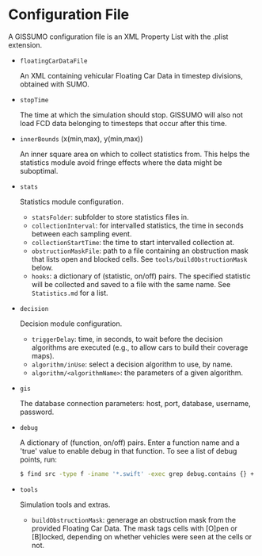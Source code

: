 Configuration File
==================
A GISSUMO configuration file is an XML Property List with the .plist extension.


* `floatingCarDataFile`

  An XML containing vehicular Floating Car Data in timestep divisions, obtained with SUMO.


* `stopTime`

  The time at which the simulation should stop. GISSUMO will also not load FCD data belonging to timesteps that occur after this time.


* `innerBounds` (x(min,max), y(min,max))

  An inner square area on which to collect statistics from. This helps the statistics module avoid fringe effects where the data might be suboptimal.


* `stats`

  Statistics module configuration.

  - `statsFolder`: subfolder to store statistics files in.
  - `collectionInterval`: for intervalled statistics, the time in seconds between each sampling event.
  - `collectionStartTime`: the time to start intervalled collection at. 
  - `obstructionMaskFile`: path to a file containing an obstruction mask that lists open and blocked cells. See `tools/buildObstructionMask` below.
  - `hooks`: a dictionary of (statistic, on/off) pairs. The specified statistic will be collected and saved to a file with the same name. See `Statistics.md` for a list.


* `decision`

  Decision module configuration.

  - `triggerDelay`: time, in seconds, to wait before the decision algorithms are executed (e.g., to allow cars to build their coverage maps).
  - `algorithm/inUse`: select a decision algorithm to use, by name.
  - `algorithm/<algorithmName>`: the parameters of a given algorithm.


* `gis`

  The database connection parameters: host, port, database, username, password.


* `debug`

  A dictionary of (function, on/off) pairs. Enter a function name and a 'true' value to enable debug in that function. To see a list of debug points, run:

  ```bash
  $ find src -type f -iname '*.swift' -exec grep debug.contains {} +
  ```


* `tools`

  Simulation tools and extras.

  - `buildObstructionMask`: generage an obstruction mask from the provided Floating Car Data. The mask tags cells with [O]pen or [B]locked, depending on whether vehicles were seen at the cells or not.
